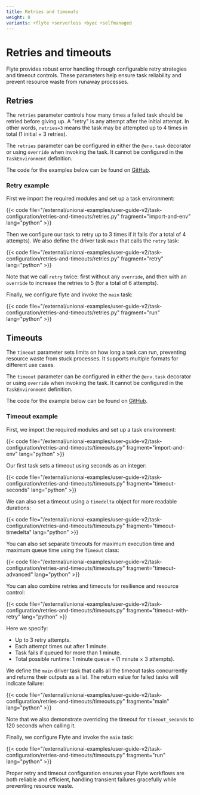 ```yaml
---
title: Retries and timeouts
weight: 8
variants: +flyte +serverless +byoc +selfmanaged
---
```


# Retries and timeouts

Flyte provides robust error handling through configurable retry strategies and timeout controls.
These parameters help ensure task reliability and prevent resource waste from runaway processes.

## Retries

The `retries` parameter controls how many times a failed task should be retried before giving up.
A "retry" is any attempt after the initial attempt.
In other words, `retries=3` means the task may be attempted up to 4 times in total (1 initial + 3 retries).

The `retries` parameter can be configured in either the `@env.task` decorator or using `override` when invoking the task.
It cannot be configured in the `TaskEnvironment` definition.

The code for the examples below can be found on [GitHub](https://github.com/unionai/unionai-examples/blob/main/user-guide-v2/task-configuration/retries-and-timeouts/retries.py).

### Retry example

First we import the required modules and set up a task environment:

{{< code file="/external/unionai-examples/user-guide-v2/task-configuration/retries-and-timeouts/retries.py" fragment="import-and-env" lang="python" >}}

Then we configure our task to retry up to 3 times if it fails (for a total of 4 attempts). We also define the driver task `main` that calls the `retry` task:

{{< code file="/external/unionai-examples/user-guide-v2/task-configuration/retries-and-timeouts/retries.py" fragment="retry" lang="python" >}}

Note that we call `retry` twice: first without any `override`, and then with an `override` to increase the retries to 5 (for a total of 6 attempts).

Finally, we configure flyte and invoke the `main` task:

{{< code file="/external/unionai-examples/user-guide-v2/task-configuration/retries-and-timeouts/retries.py" fragment="run" lang="python" >}}

## Timeouts

The `timeout` parameter sets limits on how long a task can run, preventing resource waste from stuck processes.
It supports multiple formats for different use cases.

The `timeout` parameter can be configured in either the `@env.task` decorator or using `override` when invoking the task.
It cannot be configured in the `TaskEnvironment` definition.

The code for the example below can be found on [GitHub](https://github.com/unionai/unionai-examples/blob/main/user-guide-v2/task-configuration/retries-and-timeouts/timeouts.py).

### Timeout example

First, we import the required modules and set up a task environment:

{{< code file="/external/unionai-examples/user-guide-v2/task-configuration/retries-and-timeouts/timeouts.py" fragment="import-and-env" lang="python" >}}

Our first task sets a timeout using seconds as an integer:

{{< code file="/external/unionai-examples/user-guide-v2/task-configuration/retries-and-timeouts/timeouts.py" fragment="timeout-seconds" lang="python" >}}

We can also set a timeout using a `timedelta` object for more readable durations:

{{< code file="/external/unionai-examples/user-guide-v2/task-configuration/retries-and-timeouts/timeouts.py" fragment="timeout-timedelta" lang="python" >}}

You can also set separate timeouts for maximum execution time and maximum queue time using the `Timeout` class:

{{< code file="/external/unionai-examples/user-guide-v2/task-configuration/retries-and-timeouts/timeouts.py" fragment="timeout-advanced" lang="python" >}}

You can also combine retries and timeouts for resilience and resource control:

{{< code file="/external/unionai-examples/user-guide-v2/task-configuration/retries-and-timeouts/timeouts.py" fragment="timeout-with-retry" lang="python" >}}

Here we specify:
- Up to 3 retry attempts.
- Each attempt times out after 1 minute.
- Task fails if queued for more than 1 minute.
- Total possible runtime: 1 minute queue + (1 minute × 3 attempts).

We define the `main` driver task that calls all the timeout tasks concurrently and returns their outputs as a list. The return value for failed tasks will indicate failure:

{{< code file="/external/unionai-examples/user-guide-v2/task-configuration/retries-and-timeouts/timeouts.py" fragment="main" lang="python" >}}

Note that we also demonstrate overriding the timeout for `timeout_seconds` to 120 seconds when calling it.

Finally, we configure Flyte and invoke the `main` task:

{{< code file="/external/unionai-examples/user-guide-v2/task-configuration/retries-and-timeouts/timeouts.py" fragment="run" lang="python" >}}

Proper retry and timeout configuration ensures your Flyte workflows are both reliable and efficient, handling transient failures gracefully while preventing resource waste.
